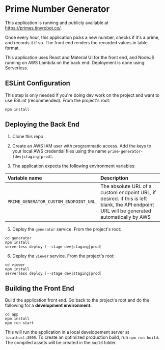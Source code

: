# Prime Number Generator

This application is running and publicly available at https://primes.tinyrobot.co/.

Once every hour, this application picks a new number, checks if it's a prime, and records it if so. The front end renders the recorded values in table format.

This application uses React and Material UI for the front end, and NodeJS running on AWS Lambda on the back end. Deployment is done using Serverless.

## ESLint Configuration
This step is only needed if you're doing dev work on the project and want to use ESLint (recommended). From the project's root:
```
npm install
```

## Deploying the Back End
1. Clone this repo

2. Create an AWS IAM user with programmatic access. Add the keys to your local AWS credential files using the name `prime-generator-[dev|staging|prod]`.

3. The application expects the following environment variables:

| Variable name | Description |
| :--- | :--- |
| `PRIME_GENERATOR_CUSTOM_ENDPOINT_URL` | The absolute URL of a custom endpoint URL, if desired. If this is left blank, the API endpoint URL will be generated automatically by AWS |

5. Deploy the `generator` service. From the project's root:
```
cd generator
npm install
serverless deploy [--stage dev|staging|prod]
```

6. Deploy the `viewer` service. From the project's root:
```
cd viewer
npm install
serverless deploy [--stage dev|staging|prod]
```

## Building the Front End
Build the application front end. Go back to the project's root and do the following for a **development environment**:
```
cd app
npm install
npm run start
```
This will run the application in a local developement server at `localhost:3000`. To create an optimized production build, run `npm run build`. The compiled assets will be created in the `build` folder.
